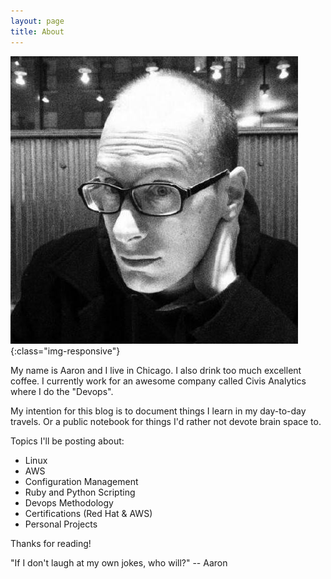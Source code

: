 ```yaml
---
layout: page
title: About
---
```


![Aaron](/assets/images/other/me.jpeg){:class="img-responsive"}

My name is Aaron and I live in Chicago.  I also drink too much excellent coffee.
I currently work for an awesome company called Civis Analytics where I do the
"Devops".  

My intention for this blog is to document things I learn in my day-to-day travels.
Or a public notebook for things I'd rather not devote brain space to.


Topics I'll be posting about:

* Linux
* AWS
* Configuration Management
* Ruby and Python Scripting
* Devops Methodology
* Certifications (Red Hat & AWS)
* Personal Projects

Thanks for reading!

<p class="message">
  "If I don't laugh at my own jokes, who will?" -- Aaron
</p>
